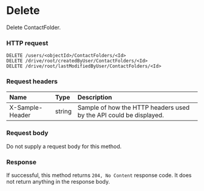 # Delete

Delete ContactFolder.
### HTTP request
```http
DELETE /users/<objectId>/ContactFolders/<Id>
DELETE /drive/root/createdByUser/ContactFolders/<Id>
DELETE /drive/root/lastModifiedByUser/ContactFolders/<Id>

```
### Request headers
| Name       | Type | Description|
|:---------------|:--------|:----------|
| X-Sample-Header  | string  | Sample of how the HTTP headers used by the API could be displayed.|

### Request body
Do not supply a request body for this method.


### Response
If successful, this method returns `204, No Content` response code. It does not return anything in the response body.


<!-- uuid: b0c9b2ab-05b4-4e4b-bece-58708811bce7
2015-10-09 17:20:41 UTC -->